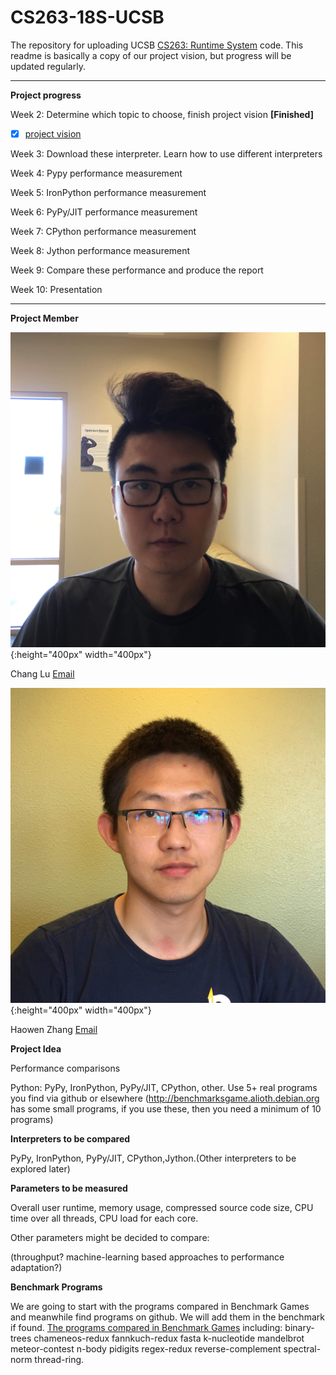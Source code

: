 
# CS263-18S-UCSB
The repository for uploading UCSB [CS263: Runtime System](http://www.cs.ucsb.edu/~cs263/index.html) code. This readme is basically a copy of our project vision, but progress will be updated regularly.

---
**Project progress**

Week 2: Determine which topic to choose, finish project vision **[Finished]**

 - [x] [project vision](./week_2/Project%20Vision.md)

Week 3: Download these interpreter. Learn how to use different interpreters

Week 4: Pypy performance measurement

Week 5: IronPython performance measurement

Week 6: PyPy/JIT performance measurement

Week 7: CPython performance measurement

Week 8: Jython performance measurement

Week 9: Compare these performance and produce the report

Week 10: Presentation

---
**Project Member**

![image](./week_2/Chang%20Lu.JPG){:height="400px" width="400px"}

Chang Lu [Email](changlu@umail.ucsb.edu)

![image](./week_2/Haowen%20Zhang.JPG){:height="400px" width="400px"}

Haowen Zhang [Email](haowen@ucsb.edu)

**Project Idea**

Performance comparisons

Python: PyPy, IronPython, PyPy/JIT, CPython, other. Use 5+ real programs you find via github or elsewhere (http://benchmarksgame.alioth.debian.org has some small programs, if you use these, then you need a minimum of 10 programs)

**Interpreters to be compared**

PyPy, IronPython, PyPy/JIT, CPython,Jython.(Other interpreters to be explored later)

**Parameters to be measured**

Overall user runtime, memory usage, compressed source code size, CPU time over all threads, CPU load for each core.

Other parameters might be decided to compare:

(throughput? machine-learning based approaches to performance adaptation?)

**Benchmark Programs**

We are going to start with the programs compared in Benchmark Games and meanwhile find programs on github. We will add them in the benchmark if found. [The programs compared in Benchmark Games](https://en.wikipedia.org/wiki/The_Computer_Language_Benchmarks_Game) including: binary-trees chameneos-redux fannkuch-redux fasta k-nucleotide mandelbrot meteor-contest n-body pidigits regex-redux reverse-complement spectral-norm thread-ring.
